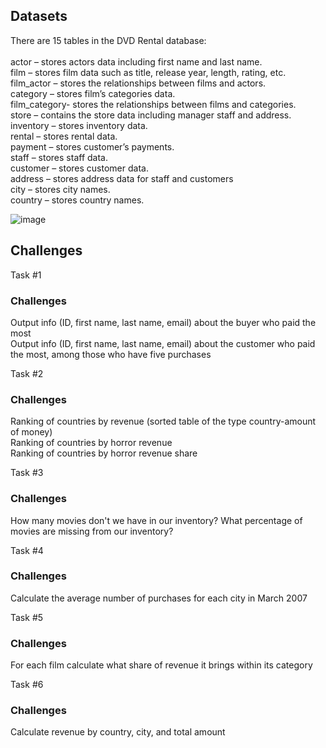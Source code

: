 ## Datasets

There are 15 tables in the DVD Rental database:<br/>
<br/>
actor – stores actors data including first name and last name.<br/>
film – stores film data such as title, release year, length, rating, etc.<br/>
film_actor – stores the relationships between films and actors.<br/>
category – stores film’s categories data.<br/>
film_category- stores the relationships between films and categories.<br/>
store – contains the store data including manager staff and address.<br/>
inventory – stores inventory data.<br/>
rental – stores rental data.<br/>
payment – stores customer’s payments.<br/>
staff – stores staff data.<br/>
customer – stores customer data.<br/>
address – stores address data for staff and customers<br/>
city – stores city names.<br/>
country – stores country names.<br/>

![image](https://user-images.githubusercontent.com/80908061/114444764-e9570400-9bd7-11eb-8820-a66597ddc6d0.png)

## Challenges

Task #1
### Challenges

Output info (ID, first name, last name, email) about the buyer who paid the most<br/>
Output info (ID, first name, last name, email) about the customer who paid the most, among those who have five purchases<br/>

Task #2
### Challenges
Ranking of countries by revenue (sorted table of the type country-amount of money)<br/>
Ranking of countries by horror revenue<br/>
Ranking of countries by horror revenue share<br/>

Task #3
### Challenges
How many movies don't we have in our inventory?
What percentage of movies are missing from our inventory?

Task #4
### Challenges
Calculate the average number of purchases for each city in March 2007

Task #5
### Challenges
For each film calculate what share of revenue it brings within its category

Task #6
### Challenges
Calculate revenue by country, city, and total amount


